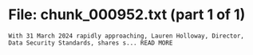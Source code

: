 ﻿# File: chunk_000952.txt (part 1 of 1)
```
With 31 March 2024 rapidly approaching, Lauren Holloway, Director, Data Security Standards, shares s... READ MORE
```

